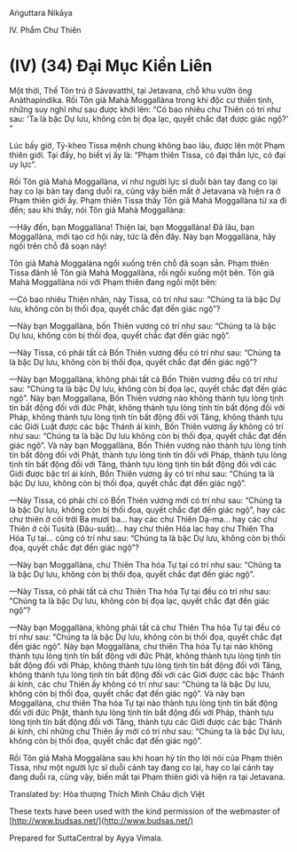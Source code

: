  

Aṅguttara Nikāya

IV. Phẩm Chư Thiên

# (IV) (34) Ðại Mục Kiền Liên

Một thời, Thế Tôn trú ở Sàvavatthì, tại Jetavana, chỗ khu vườn ông Anàthapindika. Rồi Tôn giả Mahà Moggallàna trong khi độc cư thiền tịnh, những suy nghĩ như sau được khởi lên: “Có bao nhiêu chư Thiên có trí như sau: 'Ta là bậc Dự lưu, không còn bị đọa lạc, quyết chắc đạt được giác ngộ?' “

Lúc bấy giờ, Tỷ-kheo Tissa mệnh chung không bao lâu, được lên một Phạm thiên giới. Tại đấy, họ biết vị ấy là: “Phạm thiên Tissa, có đại thần lực, có đại uy lực”.

Rồi Tôn giả Mahà Moggallàna, ví như người lực sĩ duỗi bàn tay đang co lại hay co lại bàn tay đang duỗi ra, cũng vậy biến mất ở Jetavana và hiện ra ở Phạm thiên giới ấy. Phạm thiên Tissa thấy Tôn giả Mahà Moggallàna từ xa đi đến; sau khi thấy, nói Tôn giả Mahà Moggallàna:

—Hãy đến, bạn Moggallàna! Thiện lai, bạn Moggallàna! Ðã lâu, bạn Moggallàna, mới tạo cơ hội này, tức là đến đây. Này bạn Moggallàna, hãy ngồi trên chỗ đã soạn này!

Tôn giả Mahà Moggalàna ngồi xuống trên chỗ đã soạn sẵn. Phạm thiên Tissa đảnh lễ Tôn giả Mahà Moggallàna, rồi ngồi xuống một bên. Tôn giả Mahà Moggallàna nói với Phạm thiên đang ngồi một bên:

—Có bao nhiêu Thiện nhân, này Tissa, có trí như sau: “Chúng ta là bậc Dự lưu, không còn bị thối đọa, quyết chắc đạt đến giác ngộ”?

—Này bạn Moggallàna, bốn Thiên vương có trí như sau: “Chúng ta là bậc Dự lưu, không còn bị thối đọa, quyết chắc đạt đến giác ngộ”.

—Này Tissa, có phải tất cả Bốn Thiên vương đều có trí như sau: “Chúng ta là bậc Dự lưu, không còn bị thối đọa, quyết chắc đạt đến giác ngộ”?

—Này bạn Moggallàna, không phải tất cả Bốn Thiên vương đều có trí như sau: “Chúng ta là bậc Dự lưu, không còn bị đọa lạc, quyết chắc đạt đến giác ngộ”. Này bạn Moggallana, Bốn Thiên vương nào không thành tựu lòng tịnh tín bất động đối với đức Phật, không thành tựu lòng tịnh tín bất động đối với Pháp, không thành tựu lòng tịnh tín bất động đối với Tăng, không thành tựu các Giới Luật được các bậc Thánh ái kính, Bốn Thiên vương ấy không có trí như sau: “Chúng ta là bậc Dự lưu không còn bị thối đọa, quyết chắc đạt đến giác ngộ”. Và này bạn Moggallàna, Bốn Thiên vương nào thành tựu lòng tịnh tín bất động đối với Phật, thành tựu lòng tịnh tín đối với Pháp, thành tựu lòng tịnh tín bất động đối với Tăng, thành tựu lòng tịnh tín bất động đối với các Giới được bậc trí ái kính, Bốn Thiên vương ấy có trí như sau: “Chúng ta là bậc Dự lưu, không còn bị thối đọa, quyết chắc đạt đến giác ngộ”.

—Này Tissa, có phải chỉ có Bốn Thiên vương mới có trí như sau: “Chúng ta là bậc Dự lưu, không còn bị thối đọa, quyết chắc đạt đến giác ngộ”, hay các chư thiên ở cõi trời Ba mươi ba... hay các chư Thiên Dạ-ma... hay các chư Thiên ở cõi Tusità (Ðâu-suất)... hay chư thiên Hóa lạc hay chư Thiên Tha Hóa Tự tại... cũng có trí như sau: “Chúng ta là bậc Dự lưu, không còn bị thối đọa, quyết chắc đạt đến giác ngộ”?

—Này bạn Moggallàna, chư Thiên Tha hóa Tự tại có trí như sau: “Chúng ta là bậc Dự lưu, không còn bị thối đọa, quyết chắc đạt đến giác ngộ”.

—Này Tissa, có phải tất cả chư Thiên Tha hóa Tự tại đều có trí như sau: “Chúng ta là bậc Dự lưu, không còn bị đọa lạc, quyết chắc đạt đến giác ngộ”?

—Này bạn Moggallàna, không phải tất cả chư Thiên Tha hóa Tự tại đều có trí như sau: “Chúng ta là bậc Dự lưu, không còn bị thối đọa, quyết chắc đạt đến giác ngộ”. Này bạn Moggallàna, chư thiên Tha hóa Tự tại nào không thành tựu lòng tịnh tín bất động với đức Phật, không thành tựu lòng tịnh tín bất động đối với Pháp, không thành tựu lòng tịnh tín bất động đối với Tăng, không thành tựu lòng tịnh tín bất động đối với các Giới được các bậc Thánh ái kính, các chư Thiên ấy không có trí như sau: “Chúng ta là bậc Dự lưu, không còn bị thối đọa, quyết chắc đạt đến giác ngộ”. Và này bạn Moggallàna, chư thiên Tha hóa Tự tại nào thành tựu lòng tịnh tín bất động đối với đức Phật, thành tựu lòng tịnh tín bất động đối với Pháp, thành tựu lòng tịnh tín bất động đối với Tăng, thành tựu các Giới được các bậc Thánh ái kính, chỉ những chư Thiên ấy mới có trí như sau: “Chúng ta là bậc Dự lưu, không còn bị thối đọa, quyết chắc đạt đến giác ngộ”.

Rồi Tôn giả Mahà Moggalàna sau khi hoan hỷ tín thọ lời nói của Phạm thiên Tissa, như một người lực sĩ duỗi cánh tay đang co lại, hay co lại cánh tay đang duỗi ra, cũng vậy, biến mất tại Phạm thiên giới và hiện ra tại Jetavana.

Translated by: Hòa thượng Thích Minh Châu dịch Việt

These texts have been used with the kind permission of the webmaster of [http://www.budsas.net/](http://www.budsas.net/)

Prepared for SuttaCentral by Ayya Vimala.